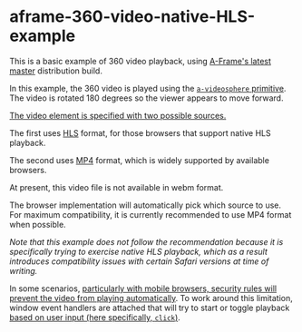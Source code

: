# aframe-360-video-native-HLS-example

This is a basic example of 360 video playback, using [A-Frame's latest master](https://aframe.io/docs/master/introduction/#what-is-a-frame) distribution build.

In this example, the 360 video is played using the [`a-videosphere` primitive](https://aframe.io/docs/master/primitives/a-videosphere.html).
The video is rotated 180 degrees so the viewer appears to move forward.

[The video element is specified with two possible sources.](https://developer.mozilla.org/en-US/docs/Web/HTML/Element/video#Multiple_sources_example)

The first uses [HLS](https://wikipedia.org/wiki/HTTP_Live_Streaming) format, for those browsers that support native HLS playback.

The second uses [MP4](https://wikipedia.org/wiki/MPEG-4_Part_14) format, which is widely supported by available browsers.

At present, this video file is not available in webm format.

The browser implementation will automatically pick which source to use.
For maximum compatibility, it is currently recommended to use MP4 format when possible.

*Note that this example does not follow the recommendation because it is specifically trying to exercise native HLS playback, which as a result introduces compatibility issues with certain Safari versions at time of writing.*

In some scenarios, [particularly with mobile browsers, 
security rules will prevent the video from playing automatically](https://www.aerserv.com/why-does-video-autoplay-on-mobile-devices-not-work/).
To work around this limitation, window event handlers are attached that will try to start or toggle playback [based on user input (here specifically, `click`)](https://github.com/WICG/interventions/issues/12).